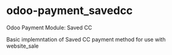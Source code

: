 odoo-payment_savedcc
====================

Odoo Payment Module: Saved CC

Basic implemntation of Saved CC payment method for use with website_sale
